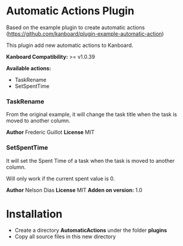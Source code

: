 # Automatic Actions Plugin

Based on the example plugin to create automatic actions (https://github.com/kanboard/plugin-example-automatic-action)


This plugin add new automatic actions to Kanboard.

**Kanboard Compatibility:** >= v1.0.39


**Available actions:**

- TaskRename
- SetSpentTime


### TaskRename

From the original example, it will change the task title when the task is moved to another column.

**Author** Frederic Guillot
**License** MIT


### SetSpentTime

It will set the Spent Time of a task when the task is moved to another column.

Will only work if the current spent value is 0.


**Author** Nelson Dias
**License** MIT
**Adden on version:** 1.0


# Installation

- Create a directory **AutomaticActions** under the folder **plugins**
- Copy all source files in this new directory
